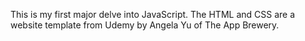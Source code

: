 This is my first major delve into JavaScript.
The HTML and CSS are a website template from
Udemy by Angela Yu of The App Brewery.
